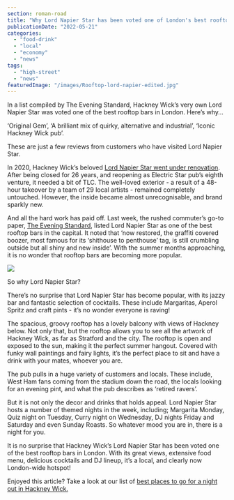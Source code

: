 ```yaml
---
section: roman-road
title: "Why Lord Napier Star has been voted one of London's best rooftop bars"
publicationDate: "2022-05-21"
categories: 
  - "food-drink"
  - "local"
  - "economy"
  - "news"
tags: 
  - "high-street"
  - "news"
featuredImage: "/images/Rooftop-lord-napier-edited.jpg"
---
```


In a list compiled by The Evening Standard, Hackney Wick’s very own Lord Napier Star was voted one of the best rooftop bars in London. Here’s why…

‘Original Gem’, ‘A brilliant mix of quirky, alternative and industrial’, ‘Iconic Hackney Wick pub’.

These are just a few reviews from customers who have visited Lord Napier Star.

In 2020, Hackney Wick’s beloved [Lord Napier Star went under renovation](https://romanroadlondon.com/lord-napier-star-pub-opens/). After being closed for 26 years, and reopening as Electric Star pub’s eighth venture, it needed a bit of TLC. The well-loved exterior - a result of a 48-hour takeover by a team of 29 local artists - remained completely untouched. However, the inside became almost unrecognisable, and brand sparkly new.

And all the hard work has paid off. Last week, the rushed commuter’s go-to paper, [The Evening Standard](https://www.standard.co.uk/reveller/bars/londons-best-rooftop-bars-b996396.html), listed Lord Napier Star as one of the best rooftop bars in the capital. It noted that ‘now restored, the graffiti covered boozer, most famous for its ‘shithouse to penthouse’ tag, is still crumbling outside but all shiny and new inside’. With the summer months approaching, it is no wonder that rooftop bars are becoming more popular. 

![](/images/Outside-lord-napier-edited-1024x683.jpg)

So why Lord Napier Star? 

There’s no surprise that Lord Napier Star has become popular, with its jazzy bar and fantastic selection of cocktails. These include Margaritas, Aperol Spritz and craft pints - it’s no wonder everyone is raving!

The spacious, groovy rooftop has a lovely balcony with views of Hackney below. Not only that, but the rooftop allows you to see all the artwork of Hackney Wick, as far as Stratford and the city. The rooftop is open and exposed to the sun, making it the perfect summer hangout. Covered with funky wall paintings and fairy lights, it’s the perfect place to sit and have a drink with your mates, whoever you are. 

The pub pulls in a huge variety of customers and locals. These include, West Ham fans coming from the stadium down the road, the locals looking for an evening pint, and what the pub describes as ‘retired ravers’.

But it is not only the decor and drinks that holds appeal. Lord Napier Star hosts a number of themed nights in the week, including; Margarita Monday, Quiz night on Tuesday, Curry night on Wednesday, DJ nights Friday and Saturday and even Sunday Roasts. So whatever mood you are in, there is a night for you.

It is no surprise that Hackney Wick’s Lord Napier Star has been voted one of the best rooftop bars in London. With its great views, extensive food menu, delicious cocktails and DJ lineup, it’s a local, and clearly now London-wide hotspot!

Enjoyed this article? Take a look at our list of [best places to go for a night out in Hackney Wick.](https://romanroadlondon.com/hackney-wick-bars-restaurants-raves/)

